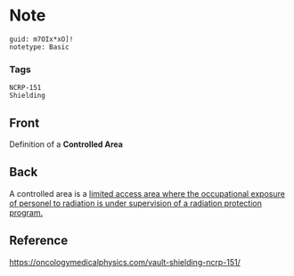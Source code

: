 # Note
```
guid: m7OIx*xO]!
notetype: Basic
```

### Tags
```
NCRP-151
Shielding
```

## Front
Definition of a <b>Controlled Area</b>

## Back
A controlled area is a <u>limited access area where the occupational exposure of personel to radiation is under supervision of a radiation protection program.</u>

## Reference
<a href="https://oncologymedicalphysics.com/vault-shielding-ncrp-151/">https://oncologymedicalphysics.com/vault-shielding-ncrp-151/</a>
